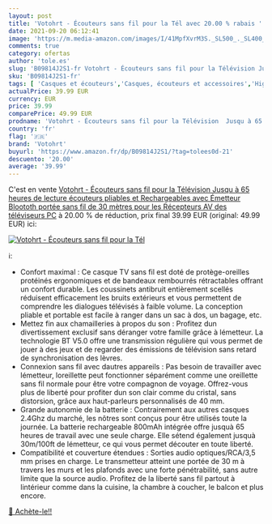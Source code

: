 ```yaml
---
layout: post
title: 'Votohrt - Écouteurs sans fil pour la Tél avec 20.00 % rabais '
date: 2021-09-20 06:12:41
image: 'https://m.media-amazon.com/images/I/41MpfXvrM3S._SL500_._SL400_.jpg'
comments: true
category: ofertas
author: 'tole.es'
slug: 'B09814J2S1-fr Votohrt - Écouteurs sans fil pour la Télévision Jusqu à 65...'
sku: 'B09814J2S1-fr'
tags: [ 'Casques et écouteurs','Casques, écouteurs et accessoires','High-Tech','votohrt', ]
actualPrice: 39.99 EUR
currency: EUR
price: 39.99
comparePrice: 49.99 EUR
prodname: 'Votohrt - Écouteurs sans fil pour la Télévision  Jusqu à 65 heures de lecture  écouteurs pliables et Rechargeables avec Émetteur Bloototh  portée sans fil de 30 mètres  pour les Récepteurs AV des téléviseurs PC'
country: 'fr'
flag: '🇫🇷'
brand: 'Votohrt'
buyurl: 'https://www.amazon.fr/dp/B09814J2S1/?tag=tolees0d-21'
descuento: '20.00'
average: '39.99'
---
```


C'est en vente [Votohrt - Écouteurs sans fil pour la Télévision  Jusqu à 65 heures de lecture  écouteurs pliables et Rechargeables avec Émetteur Bloototh  portée sans fil de 30 mètres  pour les Récepteurs AV des téléviseurs PC](https://www.amazon.fr/dp/B09814J2S1/?tag=tolees0d-21)  à  20.00 % de réduction, prix final  39.99 EUR (original: 49.99 EUR) ici:

[![Votohrt - Écouteurs sans fil pour la Tél](https://m.media-amazon.com/images/I/41MpfXvrM3S._SL500_._SL400_.jpg)](https://www.amazon.fr/dp/B09814J2S1/?tag=tolees0d-21)

ℹ️:

- Confort maximal : Ce casque TV sans fil est doté de protège-oreilles protéinés ergonomiques et de bandeaux rembourrés rétractables offrant un confort durable. Les coussinets antibruit entièrement scellés réduisent efficacement les bruits extérieurs et vous permettent de comprendre les dialogues télévisés à faible volume. La conception pliable et portable est facile à ranger dans un sac à dos, un bagage, etc.
- Mettez fin aux chamailleries à propos du son : Profitez dun divertissement exclusif sans déranger votre famille grâce à lémetteur. La technologie BT V5.0 offre une transmission régulière qui vous permet de jouer à des jeux et de regarder des émissions de télévision sans retard de synchronisation des lèvres.
- Connexion sans fil avec dautres appareils : Pas besoin de travailler avec lémetteur, loreillette peut fonctionner séparément comme une oreillette sans fil normale pour être votre compagnon de voyage. Offrez-vous plus de liberté pour profiter dun son clair comme du cristal, sans distorsion, grâce aux haut-parleurs personnalisés de 40 mm.
- Grande autonomie de la batterie : Contrairement aux autres casques 2.4Ghz du marché, les nôtres sont conçus pour être utilisés toute la journée. La batterie rechargeable 800mAh intégrée offre jusquà 65 heures de travail avec une seule charge. Elle sétend également jusquà 30m/100ft de lémetteur, ce qui vous permet découter en toute liberté.
- Compatibilité et couverture étendues : Sorties audio optiques/RCA/3,5 mm prises en charge. Le transmetteur atteint une portée de 30 m à travers les murs et les plafonds avec une forte pénétrabilité, sans autre limite que la source audio. Profitez de la liberté sans fil partout à lintérieur comme dans la cuisine, la chambre à coucher, le balcon et plus encore.

[🛒 Achète-le!!](https://www.amazon.fr/dp/B09814J2S1/?tag=tolees0d-21)
